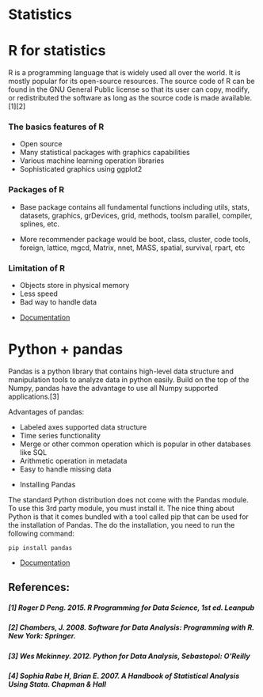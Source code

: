 # Statistics

# R for statistics

R is a programming language that is widely used all over the world. It is mostly popular for its open-source resources. The source code of 
R can be found in the GNU General Public license so that its user can copy, modify, or redistributed the software as long as the source code is made available.[1][2] 

### The basics features of R

- Open source 
- Many statistical packages with graphics capabilities 
- Various machine learning operation libraries 
- Sophisticated graphics using ggplot2

### Packages of R

- Base package contains all fundamental functions including utils, stats, datasets, graphics,
  grDevices, grid, methods, toolsm parallel, compiler, splines, etc.

- More recommender package would be boot, class, cluster, code tools, foreign, lattice, mgcd, 
  Matrix, nnet, MASS, spatial, survival, rpart, etc

### Limitation of R

- Objects store in physical memory
- Less speed 
- Bad way to handle data

* [Documentation](https://www.r-project.org/other-docs.html)

# Python + pandas

Pandas is a python library that contains high-level data structure and manipulation tools to analyze data in python easily. Build on the top of the Numpy, pandas have the advantage to use all Numpy supported applications.[3]

Advantages of pandas:

- Labeled axes supported data structure 
- Time series functionality 
- Merge or other common operation which is popular in other databases like SQL
- Arithmetic operation in metadata
- Easy to handle missing  data

* Installing Pandas

The standard Python distribution does not come with the Pandas module. To use this 3rd party module, you must install it.
The nice thing about Python is that it comes bundled with a tool called pip that can be used for the installation of Pandas. The do the installation, you need to run the following command:

```
pip install pandas

```
* [Documentation](https://pandas.pydata.org/docs/)


## References:

##### [1] Roger D Peng. 2015. R Programming for Data Science, 1st ed. Leanpub
##### [2] Chambers, J. 2008. Software for Data Analysis: Programming with R. New York: Springer. 
##### [3] Wes Mckinney. 2012. Python for Data Analysis, Sebastopol: O'Reilly
##### [4] Sophia Rabe H, Brian E. 2007. A Handbook of Statistical Analysis Using Stata. Chapman & Hall
